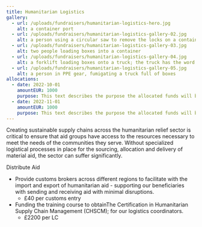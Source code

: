 ```yaml
---
title: Humanitarian Logistics
gallery:
  - url: /uploads/fundraisers/humanitarian-logistics-hero.jpg
    alt: a container port
  - url: /uploads/fundraisers/humanitarian-logistics-gallery-02.jpg
    alt: a person using a circular saw to remove the locks on a container
  - url: /uploads/fundraisers/humanitarian-logistics-gallery-03.jpg
    alt: two people loading boxes into a container
  - url: /uploads/fundraisers/humanitarian-logistics-gallery-04.jpg
    alt: a forklift loading boxes onto a truck; the truck has the word ‘Logistics’ written across it
  - url: /uploads/fundraisers/humanitarian-logistics-gallery-05.jpg
    alt: a person in PPE gear, fumigating a truck full of boxes
allocations:
  - date: 2022-10-01
    amountEUR: 1000
    purpose: This text describes the purpose the allocated funds will be used for.
  - date: 2022-11-01
    amountEUR: 1000
    purpose: This text describes the purpose the allocated funds will be used for.
---
```


Creating sustainable supply chains across the humanitarian relief sector is critical to ensure that aid groups have access to the resources necessary to meet the needs of the communities they serve. Without specialized logistical processes in place for the sourcing, allocation and delivery of material aid, the sector can suffer significantly. 

Distribute Aid 

- Provide customs brokers across different regions to facilitate with the import and export of humanitarian aid - supporting our beneficiaries with sending and receiving aid with minimal disruptions.
  - £40 per customs entry 
- Funding the training course to obtainThe Certification in Humanitarian Supply Chain Management (CHSCM); for our logistics coordinators.
  - £2200 per LC

